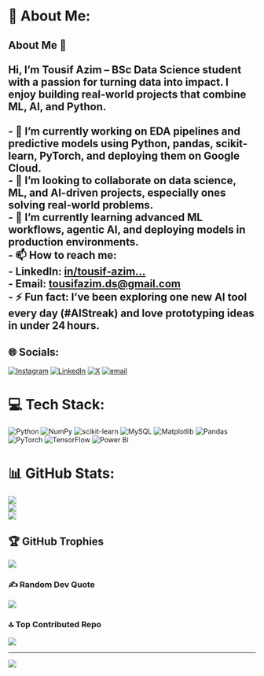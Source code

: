 # 💫 About Me:
## About Me 👋<br><br>Hi, I’m **Tousif Azim** – BSc Data Science student with a passion for turning data into impact. I enjoy building real-world projects that combine ML, AI, and Python.<br><br>- 🔭 I’m currently working on EDA pipelines and predictive models using Python, pandas, scikit-learn, PyTorch, and deploying them on Google Cloud.<br>- 🤝 I’m looking to collaborate on data science, ML, and AI-driven projects, especially ones solving real-world problems.<br>- 🌱 I’m currently learning advanced ML workflows, agentic AI, and deploying models in production environments.<br>- 📫 How to reach me:<br>  - LinkedIn: [in/tousif‑azim…](https://www.linkedin.com/in/tousif-azim-533313279)<br>  - Email: tousifazim.ds@gmail.com<br>- ⚡ Fun fact: I’ve been exploring **one new AI tool every day** (#AIStreak) and love prototyping ideas in under 24 hours.<br>


## 🌐 Socials:
[![Instagram](https://img.shields.io/badge/Instagram-%23E4405F.svg?logo=Instagram&logoColor=white)](https://instagram.com/https://www.instagram.com/tous___if/) [![LinkedIn](https://img.shields.io/badge/LinkedIn-%230077B5.svg?logo=linkedin&logoColor=white)](https://linkedin.com/in/https://www.linkedin.com/in/tousif-azim-533313279/) [![X](https://img.shields.io/badge/X-black.svg?logo=X&logoColor=white)](https://x.com/https://x.com/tousif_azim) [![email](https://img.shields.io/badge/Email-D14836?logo=gmail&logoColor=white)](mailto:tousifazim.ds@gmail.com) 

# 💻 Tech Stack:
![Python](https://img.shields.io/badge/python-3670A0?style=for-the-badge&logo=python&logoColor=ffdd54) ![NumPy](https://img.shields.io/badge/numpy-%23013243.svg?style=for-the-badge&logo=numpy&logoColor=white) ![scikit-learn](https://img.shields.io/badge/scikit--learn-%23F7931E.svg?style=for-the-badge&logo=scikit-learn&logoColor=white) ![MySQL](https://img.shields.io/badge/mysql-4479A1.svg?style=for-the-badge&logo=mysql&logoColor=white) ![Matplotlib](https://img.shields.io/badge/Matplotlib-%23ffffff.svg?style=for-the-badge&logo=Matplotlib&logoColor=black) ![Pandas](https://img.shields.io/badge/pandas-%23150458.svg?style=for-the-badge&logo=pandas&logoColor=white) ![PyTorch](https://img.shields.io/badge/PyTorch-%23EE4C2C.svg?style=for-the-badge&logo=PyTorch&logoColor=white) ![TensorFlow](https://img.shields.io/badge/TensorFlow-%23FF6F00.svg?style=for-the-badge&logo=TensorFlow&logoColor=white) ![Power Bi](https://img.shields.io/badge/power_bi-F2C811?style=for-the-badge&logo=powerbi&logoColor=black)
# 📊 GitHub Stats:
![](https://github-readme-stats.vercel.app/api?username=Tousif18&theme=one_dark_pro&hide_border=false&include_all_commits=true&count_private=false)<br/>
![](https://nirzak-streak-stats.vercel.app/?user=Tousif18&theme=one_dark_pro&hide_border=false)<br/>
![](https://github-readme-stats.vercel.app/api/top-langs/?username=Tousif18&theme=one_dark_pro&hide_border=false&include_all_commits=true&count_private=false&layout=compact)

## 🏆 GitHub Trophies
![](https://github-profile-trophy.vercel.app/?username=Tousif18&theme=radical&no-frame=false&no-bg=true&margin-w=4)

### ✍️ Random Dev Quote
![](https://quotes-github-readme.vercel.app/api?type=horizontal&theme=radical)

### 🔝 Top Contributed Repo
![](https://github-contributor-stats.vercel.app/api?username=Tousif18&limit=5&theme=dark&combine_all_yearly_contributions=true)

---
[![](https://visitcount.itsvg.in/api?id=Tousif18&icon=0&color=0)](https://visitcount.itsvg.in)

<!-- Proudly created with GPRM ( https://gprm.itsvg.in ) -->
